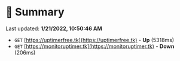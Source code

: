 # 📖 Summary
Last updated: **1/21/2022, 10:50:46 AM**

- `GET` [https://uptimerfree.tk](https://uptimerfree.tk) - **Up** (5318ms)
- `GET` [https://monitoruptimer.tk](https://monitoruptimer.tk) - **Down** (206ms)

